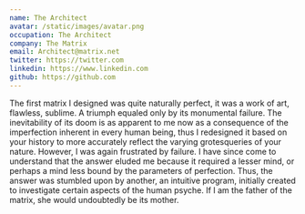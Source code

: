 ```yaml
---
name: The Architect
avatar: /static/images/avatar.png
occupation: The Architect
company: The Matrix
email: Architect@matrix.net
twitter: https://twitter.com
linkedin: https://www.linkedin.com
github: https://github.com
---
```


The first matrix I designed was quite naturally perfect, it was a work of art, flawless, sublime. A triumph equaled only by its monumental failure. The inevitability of its doom is as apparent to me now as a consequence of the imperfection inherent in every human being, thus I redesigned it based on your history to more accurately reflect the varying grotesqueries of your nature. However, I was again frustrated by failure. I have since come to understand that the answer eluded me because it required a lesser mind, or perhaps a mind less bound by the parameters of perfection. Thus, the answer was stumbled upon by another, an intuitive program, initially created to investigate certain aspects of the human psyche. If I am the father of the matrix, she would undoubtedly be its mother.
